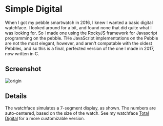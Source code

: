 # Simple Digital
When I got my pebble smartwatch in 2016, I knew I wanted a basic digital watchface. I looked around for a bit, and found none that did quite what I was looking for. So I made one using the RockyJS framework for Javascript programming on the pebble. THe JavaScript implementations on the Pebble are not the most elegant, however, and aren't compatable with the oldest Pebbles, and so this is a final, perfected version of the one I made in 2017, now written in C.

## Screenshot
![origin](https://github.com/user-attachments/assets/00fd1429-fae9-4c04-a079-1514f83c583d)

## Details
The watchface simulates a 7-segment display, as shown. The numbers are auto-centered, based on the size of the watch. See my watchface [Total Digital](https://github.com/steel-wing/total-digital) for a more customizable version.
